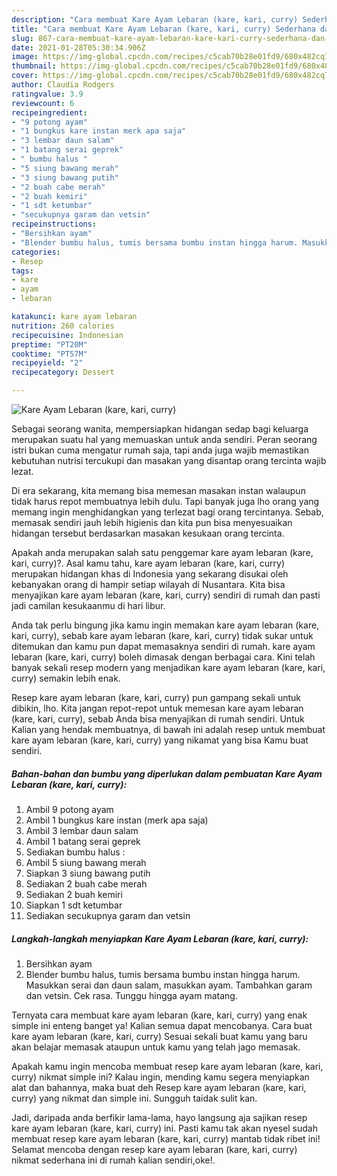 ```yaml
---
description: "Cara membuat Kare Ayam Lebaran (kare, kari, curry) Sederhana dan Mudah Dibuat"
title: "Cara membuat Kare Ayam Lebaran (kare, kari, curry) Sederhana dan Mudah Dibuat"
slug: 867-cara-membuat-kare-ayam-lebaran-kare-kari-curry-sederhana-dan-mudah-dibuat
date: 2021-01-28T05:30:34.906Z
image: https://img-global.cpcdn.com/recipes/c5cab70b28e01fd9/680x482cq70/kare-ayam-lebaran-kare-kari-curry-foto-resep-utama.jpg
thumbnail: https://img-global.cpcdn.com/recipes/c5cab70b28e01fd9/680x482cq70/kare-ayam-lebaran-kare-kari-curry-foto-resep-utama.jpg
cover: https://img-global.cpcdn.com/recipes/c5cab70b28e01fd9/680x482cq70/kare-ayam-lebaran-kare-kari-curry-foto-resep-utama.jpg
author: Claudia Rodgers
ratingvalue: 3.9
reviewcount: 6
recipeingredient:
- "9 potong ayam"
- "1 bungkus kare instan merk apa saja"
- "3 lembar daun salam"
- "1 batang serai geprek"
- " bumbu halus "
- "5 siung bawang merah"
- "3 siung bawang putih"
- "2 buah cabe merah"
- "2 buah kemiri"
- "1 sdt ketumbar"
- "secukupnya garam dan vetsin"
recipeinstructions:
- "Bersihkan ayam"
- "Blender bumbu halus, tumis bersama bumbu instan hingga harum. Masukkan serai dan daun salam, masukkan ayam. Tambahkan garam dan vetsin. Cek rasa. Tunggu hingga ayam matang."
categories:
- Resep
tags:
- kare
- ayam
- lebaran

katakunci: kare ayam lebaran 
nutrition: 260 calories
recipecuisine: Indonesian
preptime: "PT20M"
cooktime: "PT57M"
recipeyield: "2"
recipecategory: Dessert

---
```



![Kare Ayam Lebaran (kare, kari, curry)](https://img-global.cpcdn.com/recipes/c5cab70b28e01fd9/680x482cq70/kare-ayam-lebaran-kare-kari-curry-foto-resep-utama.jpg)

Sebagai seorang wanita, mempersiapkan hidangan sedap bagi keluarga merupakan suatu hal yang memuaskan untuk anda sendiri. Peran seorang istri bukan cuma mengatur rumah saja, tapi anda juga wajib memastikan kebutuhan nutrisi tercukupi dan masakan yang disantap orang tercinta wajib lezat.

Di era  sekarang, kita memang bisa memesan masakan instan walaupun tidak harus repot membuatnya lebih dulu. Tapi banyak juga lho orang yang memang ingin menghidangkan yang terlezat bagi orang tercintanya. Sebab, memasak sendiri jauh lebih higienis dan kita pun bisa menyesuaikan hidangan tersebut berdasarkan masakan kesukaan orang tercinta. 



Apakah anda merupakan salah satu penggemar kare ayam lebaran (kare, kari, curry)?. Asal kamu tahu, kare ayam lebaran (kare, kari, curry) merupakan hidangan khas di Indonesia yang sekarang disukai oleh kebanyakan orang di hampir setiap wilayah di Nusantara. Kita bisa menyajikan kare ayam lebaran (kare, kari, curry) sendiri di rumah dan pasti jadi camilan kesukaanmu di hari libur.

Anda tak perlu bingung jika kamu ingin memakan kare ayam lebaran (kare, kari, curry), sebab kare ayam lebaran (kare, kari, curry) tidak sukar untuk ditemukan dan kamu pun dapat memasaknya sendiri di rumah. kare ayam lebaran (kare, kari, curry) boleh dimasak dengan berbagai cara. Kini telah banyak sekali resep modern yang menjadikan kare ayam lebaran (kare, kari, curry) semakin lebih enak.

Resep kare ayam lebaran (kare, kari, curry) pun gampang sekali untuk dibikin, lho. Kita jangan repot-repot untuk memesan kare ayam lebaran (kare, kari, curry), sebab Anda bisa menyajikan di rumah sendiri. Untuk Kalian yang hendak membuatnya, di bawah ini adalah resep untuk membuat kare ayam lebaran (kare, kari, curry) yang nikamat yang bisa Kamu buat sendiri.

<!--inarticleads1-->

##### Bahan-bahan dan bumbu yang diperlukan dalam pembuatan Kare Ayam Lebaran (kare, kari, curry):

1. Ambil 9 potong ayam
1. Ambil 1 bungkus kare instan (merk apa saja)
1. Ambil 3 lembar daun salam
1. Ambil 1 batang serai geprek
1. Sediakan  bumbu halus :
1. Ambil 5 siung bawang merah
1. Siapkan 3 siung bawang putih
1. Sediakan 2 buah cabe merah
1. Sediakan 2 buah kemiri
1. Siapkan 1 sdt ketumbar
1. Sediakan secukupnya garam dan vetsin




<!--inarticleads2-->

##### Langkah-langkah menyiapkan Kare Ayam Lebaran (kare, kari, curry):

1. Bersihkan ayam
1. Blender bumbu halus, tumis bersama bumbu instan hingga harum. Masukkan serai dan daun salam, masukkan ayam. Tambahkan garam dan vetsin. Cek rasa. Tunggu hingga ayam matang.




Ternyata cara membuat kare ayam lebaran (kare, kari, curry) yang enak simple ini enteng banget ya! Kalian semua dapat mencobanya. Cara buat kare ayam lebaran (kare, kari, curry) Sesuai sekali buat kamu yang baru akan belajar memasak ataupun untuk kamu yang telah jago memasak.

Apakah kamu ingin mencoba membuat resep kare ayam lebaran (kare, kari, curry) nikmat simple ini? Kalau ingin, mending kamu segera menyiapkan alat dan bahannya, maka buat deh Resep kare ayam lebaran (kare, kari, curry) yang nikmat dan simple ini. Sungguh taidak sulit kan. 

Jadi, daripada anda berfikir lama-lama, hayo langsung aja sajikan resep kare ayam lebaran (kare, kari, curry) ini. Pasti kamu tak akan nyesel sudah membuat resep kare ayam lebaran (kare, kari, curry) mantab tidak ribet ini! Selamat mencoba dengan resep kare ayam lebaran (kare, kari, curry) nikmat sederhana ini di rumah kalian sendiri,oke!.

